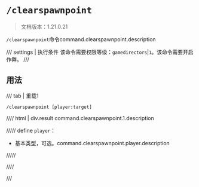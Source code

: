 # `/clearspawnpoint`

> 文档版本：1.21.0.21

`/clearspawnpoint`命令command.clearspawnpoint.description

/// settings | 执行条件
该命令需要权限等级：`gamedirectors`|`1`。该命令需要开启作弊。
///

## 用法

/// tab | 重载1
```mcfunction
/clearspawnpoint [player:target]
```

//// html | div.result
command.clearspawnpoint.1.description

///// define
`player`：<!-- md:samp target -->

- 基本类型，可选。command.clearspawnpoint.player.description


/////

////

///
